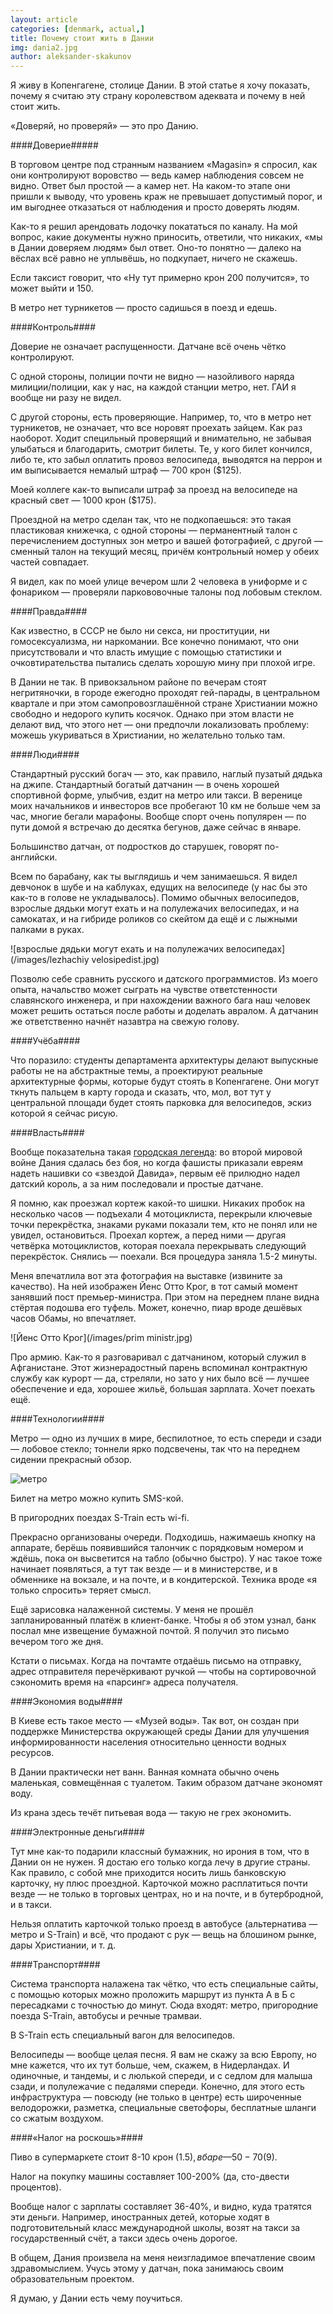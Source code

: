 ```yaml
---
layout: article
categories: [denmark, actual,]
title: Почему стоит жить в Дании
img: dania2.jpg
author: aleksander-skakunov
---
```

 Я живу в Копенгагене, столице Дании. В этой статье я хочу показать, почему я считаю эту страну 
королевством адеквата и почему в ней стоит жить. 

«Доверяй, но проверяй» — это про Данию.


####Доверие#####

В торговом центре под странным названием «Magasin» я спросил, как они контролируют воровство — ведь камер наблюдения совсем
не видно. Ответ был простой — а камер нет. На каком-то этапе они пришли к выводу, что уровень краж не превышает допустимый 
порог, и им выгоднее отказаться от наблюдения и просто доверять людям. 

Как-то я решил арендовать лодочку покататься по каналу. На мой вопрос, какие документы нужно приносить, ответили, что 
никаких, «мы в Дании доверяем людям» был ответ. Оно-то понятно — далеко на вёслах всё равно не уплывёшь, но подкупает, ничего
не скажешь.

Если таксист говорит, что «Ну тут примерно крон 200 получится», то может выйти и 150.

В метро нет турникетов — просто садишься в поезд и едешь.


####Контроль####

Доверие не означает распущенности. Датчане всё очень чётко контролируют. 

С одной стороны, полиции почти не видно — назойливого наряда милиции/полиции, как у нас, на каждой станции метро, нет. ГАИ я
вообще ни разу не видел.

С другой стороны, есть проверяющие. Например, то, что в метро нет турникетов, не означает, что все норовят проехать зайцем. 
Как раз наоборот. Ходит специльный проверящий и внимательно, не забывая улыбаться и благодарить, смотрит билеты. Те, у кого
билет кончился, либо те, кто забыл оплатить провоз велосипеда, выводятся на перрон и им выписывается немалый штраф — 700 крон
($125).

Моей коллеге как-то выписали штраф за проезд на велосипеде на красный свет — 1000 крон ($175).

Проездной на метро сделан так, что не подкопаешься: это такая пластиковая книжечка, с одной стороны — перманентный талон с 
перечислением доступных зон метро и вашей фотографией, с другой — сменный талон на текущий месяц, причём контрольный номер у
обеих частей совпадает.

Я видел, как по моей улице вечером шли 2 человека в униформе и с фонариком — проверяли паркововочные талоны под лобовым 
стеклом.


####Правда####

Как известно, в СССР не было ни секса, ни проституции, ни гомосексуализма, ни наркомании. Все конечно понимают, что они 
присутствовали и что власть имущие с помощью статистики и очковтирательства пытались сделать хорошую мину при плохой игре.

В Дании не так. В привокзальном районе по вечерам стоят негритяночки, в городе ежегодно проходят гей-парады, в центральном 
квартале и при этом самопровозглашённой стране Христиании можно свободно и недорого купить косячок. Однако при этом власти не
делают вид, что этого нет — они предпочли локализовать проблему: можешь укуриваться в Христиании, но желательно только там.


####Люди####

Стандартный русский богач — это, как правило, наглый пузатый дядька на джипе. Стандартный богатый датчанин — в очень хорошей 
спортивной форме, улыбчив, ездит на метро или такси. В веренице моих начальников и инвесторов все пробегают 10 км не больше 
чем за час, многие бегали марафоны. Вообще спорт очень популярен — по пути домой я встречаю до десятка бегунов, даже сейчас в 
январе.

Большинство датчан, от подростков до старушек, говорят по-английски.

Всем по барабану, как ты выглядишь и чем занимаешься. Я видел девчонок в шубе и на каблуках, едущих на велосипеде (у нас бы 
это как-то в голове не укладывалось). Помимо обычных велосипедов, взрослые дядьки могут ехать и на полулежачих велосипедах, и
на самокатах, и на гибриде роликов со скейтом да ещё и с лыжными палками в руках.

![взрослые дядьки могут ехать и на полулежачих велосипедах](/images/lezhachiy velosipedist.jpg)

Позволю себе сравнить русского и датского программистов. Из моего опыта, начальство может сыграть на чувстве ответстенности
славянского инженера, и при нахождении важного бага наш человек может решить остаться после работы и доделать авралом. А
датчанин же ответственно начнёт назавтра на свежую голову.

####Учёба####

Что поразило: студенты департамента архитектуры делают выпускные работы не на абстрактные темы, а проектируют реальные 
архитектурные формы, которые будут стоять в Копенгагене. Они могут ткнуть пальцем в карту города и сказать, что, мол, вот 
тут у центральной площади будет стоять парковка для велосипедов, эскиз которой я сейчас рисую.

####Власть####

Вообще показательна такая [городская легенда](https://ru.wikipedia.org/wiki/%D0%9A%D1%80%D0%B8%D1%81%D1%82%D0%B8%D0%B0%D0%BD_X): во второй мировой войне Дания сдалась без боя, но когда фашисты приказали евреям
надеть нашивки со «звездой Давида», первым её прилюдно надел датский король, а за ним последовали и простые датчане.

Я помню, как проезжал кортеж какой-то шишки. Никаких пробок на несколько часов — подъехали 4 мотоциклиста, перекрыли ключевые
точки перекрёстка, знаками руками показали тем, кто не понял или не увидел, остановиться. Проехал кортеж, а перед ними — 
другая четвёрка мотоциклистов, которая поехала перекрывать следующий перекрёсток. Снялись — поехали. Вся процедура заняла 
1.5-2 минуты.

Меня впечатлила вот эта фотография на выставке (извините за качество). На ней изображен Йенс Отто Крог, в тот самый момент 
занявший пост премьер-министра. При этом на переднем плане видна стёртая подошва его туфель. Может, конечно, пиар вроде 
дешёвых часов Обамы, но впечатляет.

![Йенс Отто Крог](/images/prim ministr.jpg)

Про армию. Как-то я разговаривал с датчанином, который служил в Афганистане. Этот жизнерадостный парень вспоминал контрактную
службу как курорт — да, стреляли, но зато у них было всё — лучшее обеспечение и еда, хорошее жильё, большая зарплата. Хочет 
поехать ещё.


####Технологии####

Метро — одно из лучших в мире, беспилотное, то есть спереди и сзади — лобовое стекло; тоннели ярко подсвечены, так что на 
переднем сидении прекрасный обзор.

![метро](/images/metro2.jpg)

Билет на метро можно купить SMS-кой.

В пригородних поездах S-Train есть wi-fi.

Прекрасно организованы очереди. Подходишь, нажимаешь кнопку на аппарате, берёшь появившийся талончик с порядковым номером и 
ждёшь, пока он высветится на табло (обычно быстро). У нас такое тоже начинает появляться, а тут так везде — и в министерстве,
и в обменнике на вокзале, и на почте, и в кондитерской. Техника вроде «я только спросить» теряет смысл.

Ещё зарисовка налаженной системы. У меня не прошёл запланированный платёж в клиент-банке. Чтобы я об этом узнал, банк послал
мне извещение бумажной почтой. Я получил это письмо вечером того же дня.

Кстати о письмах. Когда на почтамте отдаёшь письмо на отправку, адрес отправителя перечёркивают ручкой — чтобы на сортировочной сэкономить время на «парсинг» адреса получателя.


####Экономия воды####

В Киеве есть такое место — «Музей воды». Так вот, он создан при поддержке Министерства окружающей среды Дании для улучшения 
информированности населения относительно ценности водных ресурсов.

В Дании практически нет ванн. Ванная комната обычно очень маленькая, совмещённая с туалетом. Таким образом датчане экономят 
воду.

Из крана здесь течёт питьевая вода — такую не грех экономить.


####Электронные деньги####

Тут мне как-то подарили классный бумажник, но ирония в том, что в Дании он не нужен. Я достаю его только когда лечу в другие 
страны. Как правило, с собой мне приходится носить лишь банковскую карточку, ну плюс проездной. Карточкой можно расплатиться 
почти везде — не только в торговых центрах, но и на почте, и в бутербродной, и в такси.

Нельзя оплатить карточкой только проезд в автобусе (альтернатива — метро и S-Train) и всё, что продают с рук — вещь на 
блошином рынке, дары Христиании, и т. д.


####Транспорт####

Система транспорта налажена так чётко, что есть специальные сайты, с помощью которых можно проложить маршрут из пункта 
А в Б с пересадками с точностью до минут. Сюда входят: метро, пригородние поезда S-Train, автобусы и речные трамваи.

В S-Train есть специальный вагон для велосипедов.

Велосипеды — вообще целая песня. Я вам не скажу за всю Европу, но мне кажется, что их тут больше, чем, скажем, в Нидерландах.
И одиночные, и тандемы, и с люлькой спереди, и с седлом для малыша сзади, и полулежачие с педалями спереди. Конечно, для этого 
есть инфраструктура — повсюду (не только в центре) есть широченные велодорожки, разметка, специальные светофоры, бесплатные 
шланги со сжатым воздухом.


####«Налог на роскошь»####

Пиво в супермаркете стоит 8-10 крон ($1.5), в баре — 50-70 ($9).

Налог на покупку машины составляет 100-200% (да, сто-двести процентов).

Вообще налог с зарплаты составляет 36-40%, и видно, куда тратятся эти деньги. Например, иностранных детей, которые ходят в 
подготовительный класс международной школы, возят на такси за государственный счёт, а такси здесь очень дорогое.

В общем, Дания произвела на меня неизгладимое впечатление своим здравомыслием. Учусь этому у датчан, пока занимаюсь своим 
образовательным проектом.

Я думаю, у Дании есть чему поучиться.


